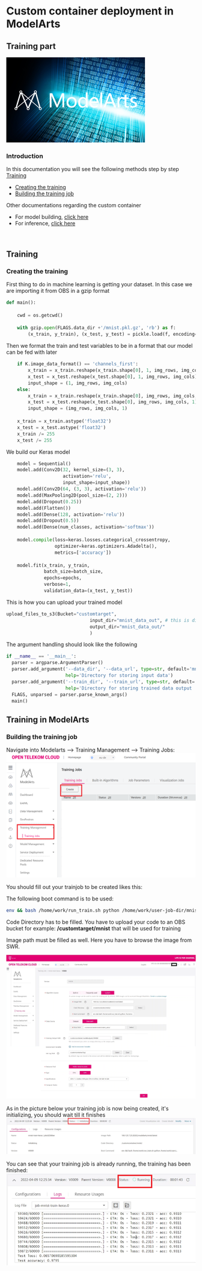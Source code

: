 # Custom container deployment in ModelArts
## Training part

![image info](./screenshots_formd/ma.png)



### Introduction
In this documentation you will see the following methods step by step
[Training](#training)
- [Creating the training](#creating-the-training)
- [Building the training job](#building-the-training-job)


Other documentations regarding the custom container
- For model building, [click here](guimd.md)
- For inference, [click here](cli_inference.md)

<br/>


## Training
### Creating the training
First thing to do in machine learning is getting your dataset. In this case we are importing it from OBS in a gzip format
```python
def main():

    cwd = os.getcwd()

    with gzip.open(FLAGS.data_dir +'/mnist.pkl.gz', 'rb') as f:
        (x_train, y_train), (x_test, y_test) = pickle.load(f, encoding='latin-1')
```
Then we format the train and test variables to be in a format that our model can be fed with later
```python
    if K.image_data_format() == 'channels_first':
        x_train = x_train.reshape(x_train.shape[0], 1, img_rows, img_cols)
        x_test = x_test.reshape(x_test.shape[0], 1, img_rows, img_cols)
        input_shape = (1, img_rows, img_cols)
    else:
        x_train = x_train.reshape(x_train.shape[0], img_rows, img_cols, 1)
        x_test = x_test.reshape(x_test.shape[0], img_rows, img_cols, 1)
        input_shape = (img_rows, img_cols, 1)

    x_train = x_train.astype('float32')
    x_test = x_test.astype('float32')
    x_train /= 255
    x_test /= 255
```
We build our Keras model

```python
    model = Sequential()
    model.add(Conv2D(32, kernel_size=(3, 3),
                     activation='relu',
                     input_shape=input_shape))
    model.add(Conv2D(64, (3, 3), activation='relu'))
    model.add(MaxPooling2D(pool_size=(2, 2)))
    model.add(Dropout(0.25))
    model.add(Flatten())
    model.add(Dense(128, activation='relu'))
    model.add(Dropout(0.5))
    model.add(Dense(num_classes, activation='softmax'))

    model.compile(loss=keras.losses.categorical_crossentropy,
                  optimizer=keras.optimizers.Adadelta(),
                  metrics=['accuracy'])

    model.fit(x_train, y_train,
              batch_size=batch_size,
              epochs=epochs,
              verbose=1,
              validation_data=(x_test, y_test))

```
This is how you can upload your trained model

```python
upload_files_to_s3(Bucket="customtarget",
                               input_dir="mnist_data_out", # this is directory
                               output_dir="mnist_data_out/"
                               )
```

The argument handling should look like the following
```python
if __name__ == '__main__':
  parser = argparse.ArgumentParser()
  parser.add_argument('--data_dir', '--data_url', type=str, default='mnist_data',
                      help='Directory for storing input data')
  parser.add_argument('--train_dir', '--train_url', type=str, default='./',
                      help='Directory for storing trained data output ')
  FLAGS, unparsed = parser.parse_known_args()
  main()
```
## Training in ModelArts

### Building the training job

Navigate into Modelarts --> Training Management --> Training Jobs:
![image info](./screenshots_formd/trainjobcreate.png)


You should fill out your trainjob to be created likes this:
<br/>

The following boot command is to be used:
```bash
env && bash /home/work/run_train.sh python /home/work/user-job-dir/mnist/kerastrain.py --data_url /home/work/user-job-dir/mnist/mnist_data --train_dir /home/work/user-job-dir/mnist/mnist_data_out
```

Code Directory has to be filled. You have to upload your code to an OBS bucket for example: __/customtarget/mnist__ that will be used for training

Image path must be filled as well. Here you have to browse the image from SWR.

![image info](./screenshots_formd/trainjob.png)


As in the picture below your training job is now being created, it's initializing, you should wait till it finishes
![image info](./screenshots_formd/status_trainingjob.png)


You can see that your training job is already running, the training has been finished:
![image info](./screenshots_formd/trainobstatusrunning.png)
</br>
